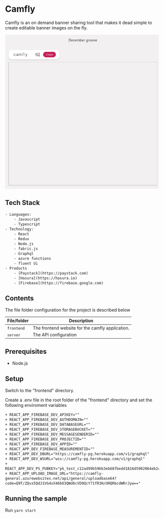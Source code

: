 # Camfly

Camfly is an on demand banner sharing tool that makes it dead simple to create editable banner images on the fly.

![Finished App](https://github.com/sensiblefolk/camfly/blob/main/frontend/public/assets/Screen%20Capture_select-area_20210114095850.png)

## Tech Stack

    - Languages:
        - Javascript
        - Typescript
    - Technology:
        - React
        - Redux
        - Node.js
        - fabric.js
        - Graphql
        - azure functions
        - fluent Ui
    - Products
        - [Paystack](https://paystack.com)
        - [Hasura](https://hasura.io)
        - [Firebase](https://firebase.google.com)
  
## Contents

The file folder configuration for the project is described below

| File/folder       | Description                                                |
| ----------------- | ---------------------------------------------------------- |
| `frontend`        | The frontend website for the camfly application.           |
| `server`          | The API configuration |

## Prerequisites

- Node.js

## Setup

Switch to the "frontend" directory.

  Create a .env file in the root folder of the "frontend" directory and set the following enviroment variables

    + REACT_APP_FIREBASE_DEV_APIKEY=""
    + REACT_APP_FIREBASE_DEV_AUTHDOMAIN=""
    + REACT_APP_FIREBASE_DEV_DATABASEURL=""
    + REACT_APP_FIREBASE_DEV_STORAGEBUCKET=""
    + REACT_APP_FIREBASE_DEV_MESSAGESENDERID=""
    + REACT_APP_FIREBASE_DEV_PROJECTID=""
    + REACT_APP_FIREBASE_DEV_APPID=""
    + REACT_APP_DEV_FIREBASE_MEASUREMENTID=""
    + REACT_APP_DEV_DBURL="https://camfly-pg.herokuapp.com/v1/graphql"
    + REACT_APP_DEV_WSURL="wss://camfly-pg.herokuapp.com/v1/graphql"
    + REACT_APP_DEV_PS_PUBKEY="pk_test_c12ad99b596b3eb68fbedd1816d5902064eb2cbe"
    + REACT_APP_UPLOAD_IMAGE_URL="https://camfly-general.azurewebsites.net/api/general/uploadbase64?code=Q9T/ZQvx5QdJ1VG4sX46bO3QWd6cVD9QcY71fR3H/URQRbcdWRrJyw=="

## Running the sample

Run `yarn start`
